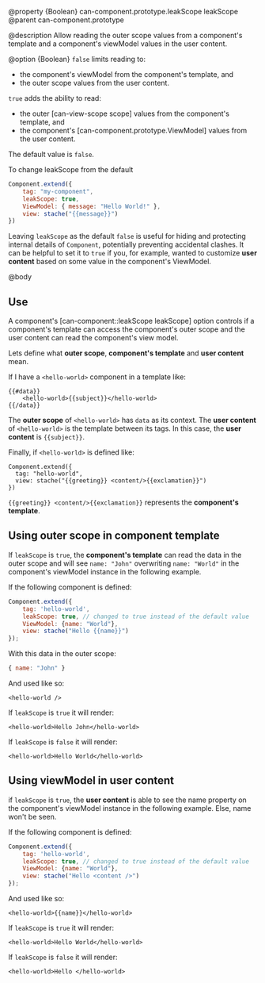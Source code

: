@property {Boolean} can-component.prototype.leakScope leakScope
@parent can-component.prototype

@description Allow reading the outer scope values from a component's template and
a component's viewModel values in the user content.

@option {Boolean}  `false` limits reading to:

- the component's viewModel from the component's template, and
- the outer scope values from the user content.

`true` adds the ability to read:

- the outer [can-view-scope scope] values from the component's template, and
- the component's [can-component.prototype.ViewModel] values from the user content.

The default value is `false`.

To change leakScope from the default
```js
Component.extend({
	tag: "my-component",
	leakScope: true,
	ViewModel: { message: "Hello World!" },
	view: stache("{{message}}")
})
```

Leaving `leakScope` as the default `false` is useful for hiding and protecting
internal details of `Component`, potentially preventing accidental
clashes. It can be helpful to set it to `true` if you, for example, wanted to customize __user content__
based on some value in the component's ViewModel.

@body

## Use

A component's [can-component::leakScope leakScope] option controls if a
component's template can access the component's outer scope and the
user content can read the component's view model.

Lets define what __outer scope__, __component's template__ and __user content__ mean.

If I have a `<hello-world>` component in a template like:

```
{{#data}}
	<hello-world>{{subject}}</hello-world>
{{/data}}
```

The __outer scope__ of `<hello-world>` has `data` as its context.  The __user content__ of
`<hello-world>` is the template between its tags.  In this case, the __user content__
is `{{subject}}`.

Finally, if `<hello-world>` is defined like:

```
Component.extend({
  tag: "hello-world",
  view: stache("{{greeting}} <content/>{{exclamation}}")
})
```

`{{greeting}} <content/>{{exclamation}}` represents the __component's template__.

## Using outer scope in component template

If `leakScope` is `true`, the __component's template__ can read the data in the outer scope and will
see `name: "John"` overwriting `name: "World"` in the component's viewModel instance in the following example.

If the following component is defined:
```js
Component.extend({
	tag: 'hello-world',
	leakScope: true, // changed to true instead of the default value
	ViewModel: {name: "World"},
	view: stache("Hello {{name}}")
});
```
With this data in the outer scope:
```js
{ name: "John" }
```
And used like so:

    <hello-world />

If `leakScope` is `true` it will render:

    <hello-world>Hello John</hello-world>

If `leakScope` is `false` it will render:

    <hello-world>Hello World</hello-world>

## Using viewModel in user content

if `leakScope` is `true`, the __user content__ is able to see the name property on the component's
viewModel instance in the following example. Else, name won't be seen.

If the following component is defined:
```js
Component.extend({
	tag: 'hello-world',
	leakScope: true, // changed to true instead of the default value
	ViewModel: {name: "World"},
	view: stache("Hello <content />")
});
```
And used like so:

    <hello-world>{{name}}</hello-world>

If `leakScope` is `true` it will render:

    <hello-world>Hello World</hello-world>

If `leakScope` is `false` it will render:

    <hello-world>Hello </hello-world>
